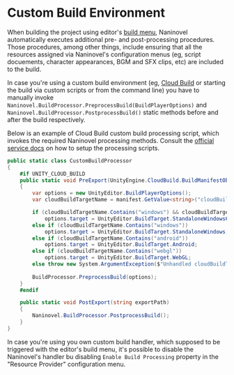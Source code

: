 ﻿# Custom Build Environment

When building the project using editor's [build menu](https://docs.unity3d.com/Manual/BuildSettings.html), Naninovel automatically executes additional pre- and post-processing procedures. Those procedures, among other things, include ensuring that all the resources assigned via Naninovel's configuration menus (eg, script docuements, character appearances, BGM and SFX clips, etc) are included to the build.

In case you're using a custom build environment (eg, [Cloud Build](https://unity3d.com/unity/features/cloud-build) or starting the build via custom scripts or from the command line) you have to manually invoke `Naninovel.BuildProcessor.PreprocessBuild(BuildPlayerOptions)` and `Naninovel.BuildProcessor.PostprocessBuild()` static methods before and after the build respectively.

Below is an example of Cloud Build custom build processing script, which invokes the required Naninovel processing methods. Consult the [official service docs](https://docs.unity3d.com/Manual/UnityCloudBuildPreAndPostExportMethods.html) on how to setup the processing scripts.

```csharp
public static class CustomBuildProcessor 
{
	#if UNITY_CLOUD_BUILD
    public static void PreExport(UnityEngine.CloudBuild.BuildManifestObject manifest)
    {
        var options = new UnityEditor.BuildPlayerOptions();
        var cloudBuildTargetName = manifest.GetValue<string>("cloudBuildTargetName").ToString().ToLower();

        if (cloudBuildTargetName.Contains("windows") && cloudBuildTargetName.Contains("64"))
            options.target = UnityEditor.BuildTarget.StandaloneWindows64;
        else if (cloudBuildTargetName.Contains("windows"))
            options.target = UnityEditor.BuildTarget.StandaloneWindows;
        else if (cloudBuildTargetName.Contains("android"))
            options.target = UnityEditor.BuildTarget.Android;
        else if (cloudBuildTargetName.Contains("webgl"))
            options.target = UnityEditor.BuildTarget.WebGL;
        else throw new System.ArgumentException($"Unhandled cloudBuildTargetName: {cloudBuildTargetName}");
    
        BuildProcessor.PreprocessBuild(options);
    }
	#endif

    public static void PostExport(string exportPath)
    {
        Naninovel.BuildProcessor.PostprocessBuild();        
    }
}
```

In case you're using you own custom build handler, which supposed to be triggered with the editor's build menu, it's possible to disable the Naninovel's handler bu disabling `Enable Build Processing` property in the "Resource Provider" configuration menu.
